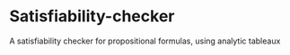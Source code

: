 # Satisfiability-checker

 A satisfiability checker for propositional formulas, using analytic tableaux  
